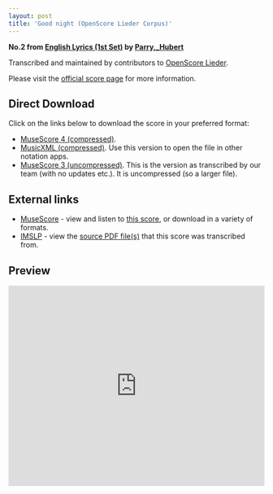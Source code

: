 ```yaml
---
layout: post
title: 'Good night (OpenScore Lieder Corpus)'
---
```


__No.2 from [English Lyrics (1st Set)](https://fourscoreandmore.org/openscore/lieder/Parry%2C_Hubert/English_Lyrics_%281st_Set%29/) by [Parry,_Hubert](https://fourscoreandmore.org/openscore/lieder/Parry%2C_Hubert)__

Transcribed and maintained by contributors to [OpenScore Lieder].

Please visit the [official score page] for more information.

[official score page]: https://musescore.com/openscore-lieder-corpus/scores/6425381
[OpenScore Lieder]: https://musescore.com/openscore-lieder-corpus

## Direct Download

Click on the links below to download the score in your preferred format:
- [MuseScore 4 (compressed)](https://fourscoreandmore.org/openscore/lieder/Parry%2C_Hubert/English_Lyrics_%281st_Set%29/2_Good_night.mscz).
- [MusicXML (compressed)](https://fourscoreandmore.org/openscore/lieder/Parry%2C_Hubert/English_Lyrics_%281st_Set%29/2_Good_night.mxl). Use this version to open the file in other notation apps.
- [MuseScore 3 (uncompressed)](https://raw.githubusercontent.com/OpenScore/Lieder/refs/heads/main/scores/Parry%2C_Hubert/English_Lyrics_%281st_Set%29/2_Good_night/lc6425381.mscx). This is the version as transcribed by our team (with no updates etc.). It is uncompressed (so a larger file).

## External links

- [MuseScore] - view and listen to [this score][MuseScore], or download in a variety of formats.
- [IMSLP] - view the [source PDF file(s)][IMSLP] that this score was transcribed from.

[MuseScore]: https://musescore.com/score/6425381
[IMSLP]: https://imslp.org/wiki/Special:ReverseLookup/33700

## Preview

<iframe width="100%" height="394" src="https://musescore.com/openscore-lieder-corpus/scores/6425381/embed" frameborder="0" allowfullscreen allow="autoplay; fullscreen"></iframe>

